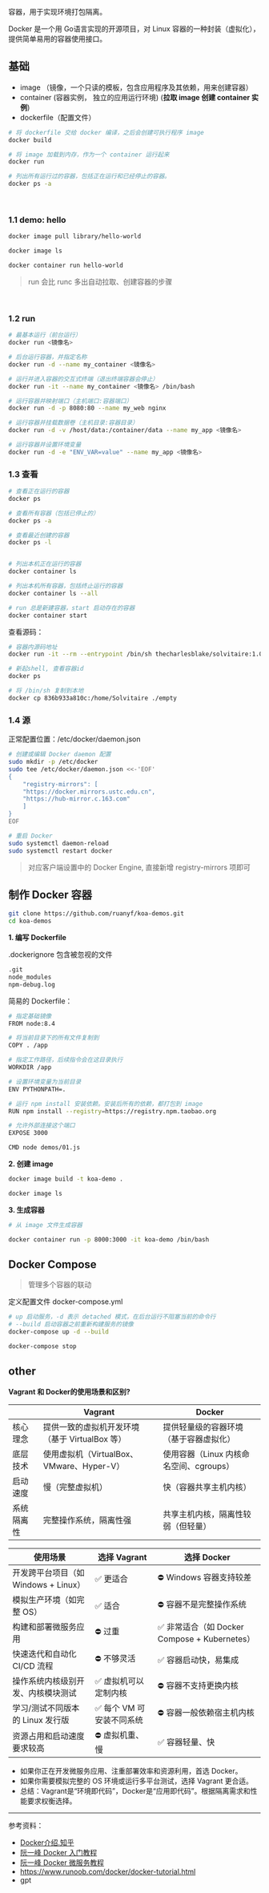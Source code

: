 

容器，用于实现环境打包隔离。

Docker 是一个用 Go语言实现的开源项目，对 Linux 容器的一种封装（虚拟化），提供简单易用的容器使用接口。



## 基础

- image （镜像，一个只读的模板，包含应用程序及其依赖，用来创建容器）
- container (容器实例， 独立的应用运行环境) (**拉取 image 创建 container 实例**)
- dockerfile（配置文件）


```bash
# 将 dockerfile 交给 docker 编译，之后会创建可执行程序 image
docker build

# 将 image 加载到内存，作为一个 container 运行起来
docker run

# 列出所有运行过的容器，包括正在运行和已经停止的容器。
docker ps -a
```

</br>

### 1.1 demo: hello

```bash
docker image pull library/hello-world

docker image ls

docker container run hello-world
```

> run 会比 runc 多出自动拉取、创建容器的步骤


</br>



### 1.2 run

```bash
# 最基本运行（前台运行）
docker run <镜像名>

# 后台运行容器，并指定名称
docker run -d --name my_container <镜像名>

# 运行并进入容器的交互式终端（退出终端容器会停止）
docker run -it --name my_container <镜像名> /bin/bash

# 运行容器并映射端口（主机端口:容器端口）
docker run -d -p 8080:80 --name my_web nginx

# 运行容器并挂载数据卷（主机目录:容器目录）
docker run -d -v /host/data:/container/data --name my_app <镜像名>

# 运行容器并设置环境变量
docker run -d -e "ENV_VAR=value" --name my_app <镜像名>
```

### 1.3 查看

```bash
# 查看正在运行的容器
docker ps

# 查看所有容器（包括已停止的）
docker ps -a

# 查看最近创建的容器
docker ps -l


# 列出本机正在运行的容器
docker container ls

# 列出本机所有容器，包括终止运行的容器
docker container ls --all

# run 总是新建容器，start 启动存在的容器
docker container start
```



查看源码：
```bash
# 容器内源码地址
docker run -it --rm --entrypoint /bin/sh thecharlesblake/solvitaire:1.0

# 新起shell, 查看容器id
docker ps

# 将 /bin/sh 复制到本地
docker cp 836b933a810c:/home/Solvitaire ./empty
```



### 1.4 源


正常配置位置：/etc/docker/daemon.json

```bash
# 创建或编辑 Docker daemon 配置
sudo mkdir -p /etc/docker
sudo tee /etc/docker/daemon.json <<-'EOF'
{
    "registry-mirrors": [
    "https://docker.mirrors.ustc.edu.cn",
    "https://hub-mirror.c.163.com"
    ]
}
EOF

# 重启 Docker
sudo systemctl daemon-reload
sudo systemctl restart docker
```

> 对应客户端设置中的 Docker Engine, 直接新增 registry-mirrors 项即可




## 制作 Docker 容器

```bash
git clone https://github.com/ruanyf/koa-demos.git
cd koa-demos
```



**1. 编写 Dockerfile**

.dockerignore 包含被忽视的文件

```txt
.git
node_modules
npm-debug.log
```

简易的 Dockerfile：

```bash
# 指定基础镜像
FROM node:8.4

# 将当前目录下的所有文件复制到
COPY . /app

# 指定工作路径，后续指令会在这目录执行
WORKDIR /app

# 设置环境变量为当前目录
ENV PYTHONPATH=.

# 运行 npm install 安装依赖。安装后所有的依赖，都打包到 image
RUN npm install --registry=https://registry.npm.taobao.org

# 允许外部连接这个端口
EXPOSE 3000

CMD node demos/01.js
```

**2. 创建 image**

```bash
docker image build -t koa-demo .

docker image ls
```

**3. 生成容器**

```bash
# 从 image 文件生成容器

docker container run -p 8000:3000 -it koa-demo /bin/bash
```


## Docker Compose

> 管理多个容器的联动

定义配置文件 docker-compose.yml

```bash
# up 启动服务，-d 表示 detached 模式，在后台运行不阻塞当前的命令行
# --build 启动容器之前重新构建服务的镜像
docker-compose up -d --build

docker-compose stop
```


## other


**Vagrant 和 Docker的使用场景和区别?**

|            | Vagrant                                        | Docker                                  |
| ---------- | ---------------------------------------------- | --------------------------------------- |
| 核心理念   | 提供一致的虚拟机开发环境（基于 VirtualBox 等） | 提供轻量级的容器环境（基于容器虚拟化）  |
| 底层技术   | 使用虚拟机（VirtualBox、VMware、Hyper-V）      | 使用容器（Linux 内核命名空间、cgroups） |
| 启动速度   | 慢（完整虚拟机）                               | 快（容器共享主机内核）                  |
| 系统隔离性 | 完整操作系统，隔离性强                         | 共享主机内核，隔离性较弱（但轻量）      |


| 使用场景                             | 选择 Vagrant             | 选择 Docker                                  |
| ------------------------------------ | ------------------------ | -------------------------------------------- |
| 开发跨平台项目（如 Windows + Linux） | ✅ 更适合                 | ⛔ Windows 容器支持较差                       |
| 模拟生产环境（如完整 OS）            | ✅ 适合                   | ⛔ 容器不是完整操作系统                       |
| 构建和部署微服务应用                 | ⛔ 过重                   | ✅ 非常适合（如 Docker Compose + Kubernetes） |
| 快速迭代和自动化 CI/CD 流程          | ⛔ 不够灵活               | ✅ 容器启动快，易集成                         |
| 操作系统内核级别开发、内核模块测试   | ✅ 虚拟机可以定制内核     | ⛔ 容器不支持更换内核                         |
| 学习/测试不同版本的 Linux 发行版     | ✅ 每个 VM 可安装不同系统 | ⛔ 容器一般依赖宿主机内核                     |
| 资源占用和启动速度要求较高           | ⛔ 虚拟机重、慢           | ✅ 容器轻量、快                               |



- 如果你正在开发微服务应用、注重部署效率和资源利用，首选 Docker。
- 如果你需要模拟完整的 OS 环境或运行多平台测试，选择 Vagrant 更合适。
- 总结：Vagrant是“环境即代码”，Docker是“应用即代码”。根据隔离需求和性能要求权衡选择。




--------------

参考资料：
- [Docker介绍.知乎](https://zhuanlan.zhihu.com/p/187505981)
- [阮一峰 Docker 入门教程](https://www.ruanyifeng.com/blog/2018/02/docker-tutorial.html)
- [阮一峰 Docker 微服务教程](https://www.ruanyifeng.com/blog/2018/02/docker-wordpress-tutorial.html)
- https://www.runoob.com/docker/docker-tutorial.html
- gpt